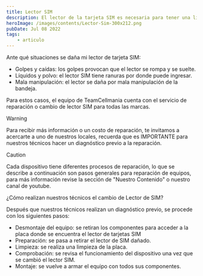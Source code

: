 ```yaml
---
title: Lector SIM
description: El lector de la tarjeta SIM es necesaria para tener una línea de operadora con la cual realizar llamadas y recibir mensajes.
heroImage: /images/contents/Lector-Sim-300x212.png
pubDate: Jul 08 2022
tags: 
    - articulo
---
```


Ante qué situaciones se daña mi lector de tarjeta SIM:

- Golpes y caídas: los golpes provocan que el lector se rompa y se suelte.
- Líquidos y polvo: el lector SIM tiene ranuras por donde puede ingresar.
- Mala manipulación: el lector se daña por mala manipulación de la bandeja.

Para estos casos, el equipo de TeamCellmania cuenta con el servicio de reparación o cambio de lector SIM para todas las marcas.

> [!WARNING]
> Para recibir más información o un costo de reparación, te invitamos a acercarte a uno de nuestros locales, recuerda que es IMPORTANTE para nuestros técnicos hacer un diagnóstico previo a la reparación.

> [!CAUTION]
> Cada dispositivo tiene diferentes procesos de reparación, lo que se describe a continuación son pasos generales para reparación de equipos, para más información revise la sección de \"Nuestro Contenido\" o nuestro canal de youtube.

¿Cómo realizan nuestros técnicos el cambio de Lector de SIM?

Después que nuestros técnicos realizan un diagnóstico previo, se procede con los siguientes pasos:

- Desmontaje del equipo: se retiran los componentes para acceder a la placa donde se encuentra el lector de tarjetas SIM
- Preparación: se pasa a retirar el lector de SIM dañado.
- Limpieza: se realiza una limpieza de la placa.
- Comprobación: se revisa el funcionamiento del dispositivo una vez que se cambió el lector SIM.
- Montaje: se vuelve a armar el equipo con todos sus componentes.


